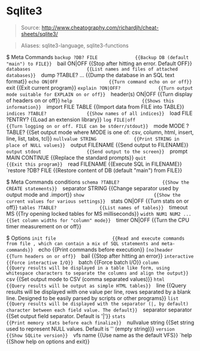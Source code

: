 # Sqlite3

> Source: http://www.cheatography.com/richardjh/cheat-sheets/sqlite3/

> Aliases: sqlite3-language, sqlite3-functions

$ Meta Commands
    `backup ?DB? FILE              {{Backup DB (default "main") to FILE}} 
    `bail ON|OFF                   {{Stop after hitting an error. Default OFF}} 
    `databases                     {{List names and files of attached databases}} 
    `dump ?TABLE? ...              {{Dump the database in an SQL text format}} 
    `echo ON|OFF                   {{Turn command echo on or off}} 
    `exit                          {{Exit current program}} 
    `explain ?ON|OFF?              {{Turn output mode suitable for EXPLAIN on or off}} 
    `header(s) ON|OFF              {{Turn display of headers on or off}} 
    `help                          {{Shows this information}} 
    `import FILE TABLE             {{Import data from FILE into TABLE}} 
    `indices ?TABLE?               {{Show names of all indices}} 
    `load FILE ?ENTRY?             {{Load an extension library}} 
    `log FILE|off                  {{Turn logging on or off. FILE can be stderr/stdout}} 
    `mode MODE ?TABLE?             {{Set output mode where MODE is one of: csv, column, html, insert, line, list, tabs, tcl}} 
    `nullvalue STRING              {{Print STRING in place of NULL values}} 
    `output FILENAME               {{Send output to FILENAME}} 
    `output stdout                 {{Send output to the screen}} 
    `prompt MAIN CONTINUE          {{Replace the standard prompts}} 
    `quit                          {{Exit this program}} 
    `read FILENAME                 {{Execute SQL in FILENAME}} 
    `restore ?DB? FILE             {{Restore content of DB (default "main") from FILE}} 

$ Meta Commands conditions
    `schema ?TABLE?                {{Show the CREATE statements}} 
    `separator STRING              {{Change separator used by output mode and .import}} 
    `show                          {{Show the current values for various settings}} 
    `stats ON|OFF                  {{Turn stats on or off}} 
    `tables ?TABLE?                {{List names of tables}} 
    `timeout MS                    {{Try opening locked tables for MS milliseconds}} 
    `width NUM1 NUM2 ...           {{Set column widths for "column" mode}} 
    `timer ON|OFF                  {{Turn the CPU timer measur­ement on or off}} 

$ Options
    `init file                     {{Read and execute commands from file , which can contain a mix of SQL statements and meta-commands}} 
    `echo                          {{Print commands before execution}} 
    `[no]header                    {{Turn headers on or off}} 
    `bail                          {{Stop after hitting an error}} 
    `interactive                   {{Force intera­ctive I/O}} 
    `batch                         {{Force batch I/O}} 
    `column                        {{Query results will be displayed in a table like form, using whitespace characters to separate the columns and align the output}} 
    `csv                           {{Set output mode to CSV (comma separated values)}} 
    `html                          {{Query results will be output as simple HTML tables}} 
    `line                          {{Query results will be displayed with one value per line, rows separated by a blank line. Designed to be easily parsed by scripts or other programs}} 
    `list                          {{Query results will be displayed with the separator (|, by default) character between each field value. The default}} 
    `separator separator           {{Set output field separator. Default is '|'}} 
    `stats                         {{Print memory stats before each finalize}} 
    `nullvalue string              {{Set string used to represent NULL values. Default is '' (empty string)}} 
    `version                       {{Show SQLite version}} 
    `vfs name                      {{Use name as the default VFS}} 
    `help                          {{Show help on options and exit}} 

